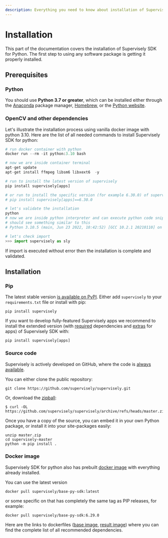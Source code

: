 ```yaml
---
description: Everything you need to know about installation of Supervisely SDK for Python
---
```


# Installation

This part of the documentation covers the installation of Supervisely SDK for Python. The first step to using any software package is getting it properly installed.

## Prerequisites

### Python

You should use **Python 3.7 or greater**, which can be installed either through the [Anaconda](https://www.anaconda.com/products/distribution) package manager, [Homebrew](https://brew.sh/), or the [Python website](https://www.python.org/downloads/mac-osx/).

### OpenCV and other dependencies

Let's illustrate the installation process using vanilla docker image with python 3.10. Here are the list of all needed commands to install Supervisely SDK for python:&#x20;

```python
# run docker container with python
docker run --rm -it python:3.10 bash

# now we are inside container terminal
apt-get update
apt-get install ffmpeg libsm6 libxext6  -y

# run to install the latest version of supervisely
pip install supervisely[apps]

# or run to install the specific version (for example 6.30.0) of supervisely
# pip install supervisely[apps]==6.30.0

# let's validate the installation
python
# now we are inside python interpreter and can execute python code snippets, you
# should see something similar to this
# Python 3.10.5 (main, Jun 23 2022, 10:42:52) [GCC 10.2.1 20210110] on linux

# let's check import
>>> import supervisely as sly
```

If import is executed without error then the installation is complete and validated.

## Installation

### Pip

The latest stable version [is available on PyPI](https://pypi.org/project/supervisely/). Either add `supervisely` to your `requirements.txt` file or install with pip:

```
pip install supervisely
```

If you want to develop fully-featured Supervisely apps we recommend to install the extended version (with [required](https://github.com/supervisely/supervisely/blob/master/setup.py#L32-L52) dependencies and [extras](https://github.com/supervisely/supervisely/blob/537c274297f26b36eafd6b2305ee762e583c1848/setup.py#L64-L75) for apps) of Supervisely SDK with:&#x20;

```
pip install supervisely[apps]
```

### Source code

Supervisely is actively developed on GitHub, where the code is [always available](https://github.com/supervisely/supervisely).

You can either clone the public repository:

```
git clone https://github.com/supervisely/supervisely.git
```

Or, download the [zipball](https://github.com/supervisely/supervisely/archive/refs/heads/master.zip):

```
$ curl -OL https://github.com/supervisely/supervisely/archive/refs/heads/master.zip
```

Once you have a copy of the source, you can embed it in your own Python package, or install it into your site-packages easily:

```
unzip master.zip
cd supervisely-master
python -m pip install .
```

### Docker image

Supervisely SDK for python also has prebuilt [docker image](https://hub.docker.com/r/supervisely/base-py-sdk) with everything already installed.

You can use the latest version

```
docker pull supervisely/base-py-sdk:latest
```

or some specific on that has completely the same tag as PIP releases, for example:

```
docker pull supervisely/base-py-sdk:6.29.0
```

Here are the links to dockerfiles ([base image](https://github.com/supervisely/supervisely/blob/master/base\_images/py/Dockerfile), [result image](https://github.com/supervisely/supervisely/blob/master/base\_images/py\_sdk/Dockerfile)) where you can find the complete list of all recommended dependencies.
